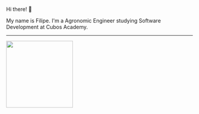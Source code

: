  
 Hi there! 👋
 
My name is Filipe. I'm a Agronomic Engineer studying Software Development at Cubos Academy.
 
 ----
 
<div>
  <a href="https://github.com/FilipedBarros">
      <img height="180em" src="https://github-readme-stats.vercel.app/api/top-langs/?username=FilipedBarros&layout=compact&langs_count=7&theme=dark"/>
</div>
 
  ##
  




